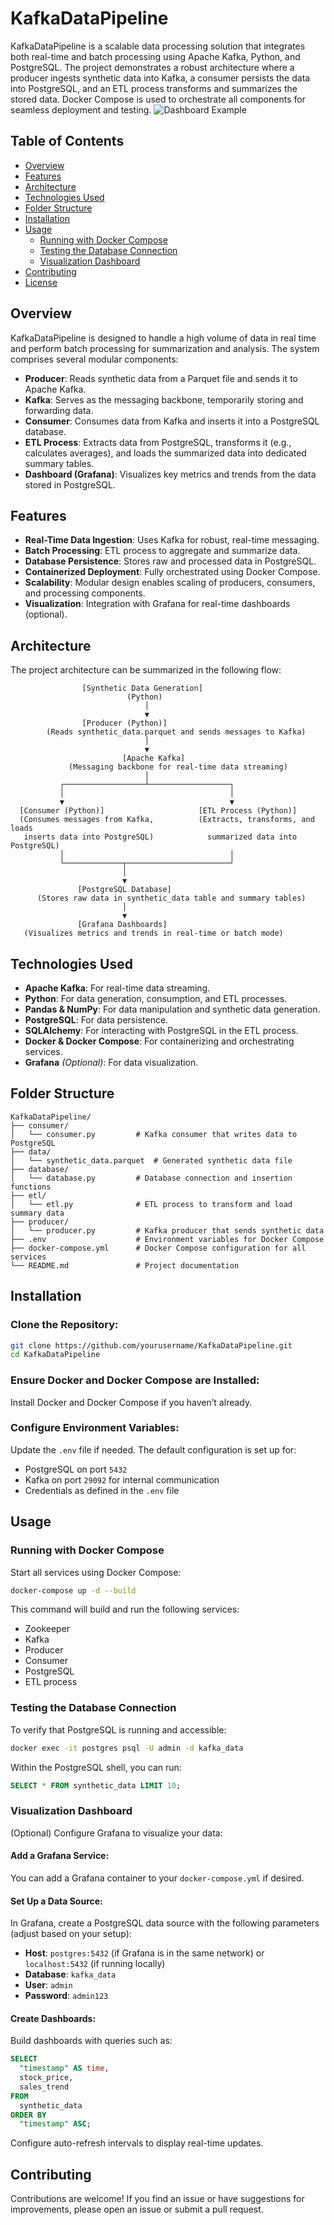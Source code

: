 # KafkaDataPipeline

KafkaDataPipeline is a scalable data processing solution that integrates both real-time and batch processing using Apache Kafka, Python, and PostgreSQL. The project demonstrates a robust architecture where a producer ingests synthetic data into Kafka, a consumer persists the data into PostgreSQL, and an ETL process transforms and summarizes the stored data. Docker Compose is used to orchestrate all components for seamless deployment and testing.
![Dashboard Example ](Dashboard.png)

## Table of Contents
- [Overview](#overview)
- [Features](#features)
- [Architecture](#architecture)
- [Technologies Used](#technologies-used)
- [Folder Structure](#folder-structure)
- [Installation](#installation)
- [Usage](#usage)
  - [Running with Docker Compose](#running-with-docker-compose)
  - [Testing the Database Connection](#testing-the-database-connection)
  - [Visualization Dashboard](#visualization-dashboard)
- [Contributing](#contributing)
- [License](#license)

## Overview
KafkaDataPipeline is designed to handle a high volume of data in real time and perform batch processing for summarization and analysis. The system comprises several modular components:

- **Producer**: Reads synthetic data from a Parquet file and sends it to Apache Kafka.
- **Kafka**: Serves as the messaging backbone, temporarily storing and forwarding data.
- **Consumer**: Consumes data from Kafka and inserts it into a PostgreSQL database.
- **ETL Process**: Extracts data from PostgreSQL, transforms it (e.g., calculates averages), and loads the summarized data into dedicated summary tables.
- **Dashboard (Grafana)**: Visualizes key metrics and trends from the data stored in PostgreSQL.

## Features
- **Real-Time Data Ingestion**: Uses Kafka for robust, real-time messaging.
- **Batch Processing**: ETL process to aggregate and summarize data.
- **Database Persistence**: Stores raw and processed data in PostgreSQL.
- **Containerized Deployment**: Fully orchestrated using Docker Compose.
- **Scalability**: Modular design enables scaling of producers, consumers, and processing components.
- **Visualization**: Integration with Grafana for real-time dashboards (optional).

## Architecture
The project architecture can be summarized in the following flow:

```
                [Synthetic Data Generation]
                          (Python)
                              │
                              ▼
                [Producer (Python)]
        (Reads synthetic_data.parquet and sends messages to Kafka)
                              │
                              ▼
                         [Apache Kafka]
             (Messaging backbone for real-time data streaming)
                              │
           ┌──────────────────┴──────────────────┐
           │                                     │
           ▼                                     ▼
  [Consumer (Python)]                     [ETL Process (Python)]
  (Consumes messages from Kafka,          (Extracts, transforms, and loads
   inserts data into PostgreSQL)            summarized data into PostgreSQL)
           │                                     │
           └─────────────┬───────────────────────┘
                         │
                         ▼
               [PostgreSQL Database]
      (Stores raw data in synthetic_data table and summary tables)
                         │
                         ▼
               [Grafana Dashboards]
   (Visualizes metrics and trends in real-time or batch mode)
```

## Technologies Used
- **Apache Kafka**: For real-time data streaming.
- **Python**: For data generation, consumption, and ETL processes.
- **Pandas & NumPy**: For data manipulation and synthetic data generation.
- **PostgreSQL**: For data persistence.
- **SQLAlchemy**: For interacting with PostgreSQL in the ETL process.
- **Docker & Docker Compose**: For containerizing and orchestrating services.
- **Grafana** *(Optional)*: For data visualization.

## Folder Structure
```
KafkaDataPipeline/
├── consumer/
│   └── consumer.py         # Kafka consumer that writes data to PostgreSQL
├── data/
│   └── synthetic_data.parquet  # Generated synthetic data file
├── database/
│   └── database.py         # Database connection and insertion functions
├── etl/
│   └── etl.py              # ETL process to transform and load summary data
├── producer/
│   └── producer.py         # Kafka producer that sends synthetic data
├── .env                    # Environment variables for Docker Compose
├── docker-compose.yml      # Docker Compose configuration for all services
└── README.md               # Project documentation
```

## Installation
### Clone the Repository:
```bash
git clone https://github.com/yourusername/KafkaDataPipeline.git
cd KafkaDataPipeline
```

### Ensure Docker and Docker Compose are Installed:
Install Docker and Docker Compose if you haven’t already.

### Configure Environment Variables:
Update the `.env` file if needed. The default configuration is set up for:
- PostgreSQL on port `5432`
- Kafka on port `29092` for internal communication
- Credentials as defined in the `.env` file

## Usage
### Running with Docker Compose
Start all services using Docker Compose:
```bash
docker-compose up -d --build
```
This command will build and run the following services:
- Zookeeper
- Kafka
- Producer
- Consumer
- PostgreSQL
- ETL process

### Testing the Database Connection
To verify that PostgreSQL is running and accessible:
```bash
docker exec -it postgres psql -U admin -d kafka_data
```
Within the PostgreSQL shell, you can run:
```sql
SELECT * FROM synthetic_data LIMIT 10;
```

### Visualization Dashboard
(Optional) Configure Grafana to visualize your data:
#### Add a Grafana Service:
You can add a Grafana container to your `docker-compose.yml` if desired.

#### Set Up a Data Source:
In Grafana, create a PostgreSQL data source with the following parameters (adjust based on your setup):
- **Host**: `postgres:5432` (if Grafana is in the same network) or `localhost:5432` (if running locally)
- **Database**: `kafka_data`
- **User**: `admin`
- **Password**: `admin123`

#### Create Dashboards:
Build dashboards with queries such as:
```sql
SELECT
  "timestamp" AS time,
  stock_price,
  sales_trend
FROM
  synthetic_data
ORDER BY
  "timestamp" ASC;
```
Configure auto-refresh intervals to display real-time updates.

## Contributing
Contributions are welcome! If you find an issue or have suggestions for improvements, please open an issue or submit a pull request.

